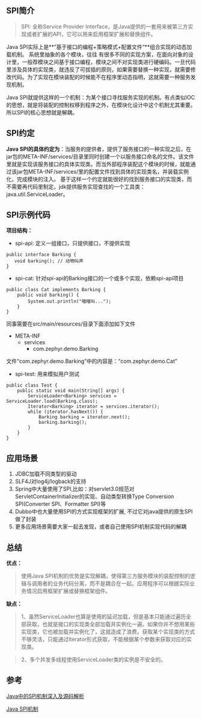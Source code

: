 ## SPI简介 ##
> SPI: 全称Service Provider Interface，是Java提供的一套用来被第三方实现或者扩展的API，它可以用来启用框架扩展和替换组件。     

Java SPI实际上是**”基于接口的编程+策略模式+配置文件“**组合实现的动态加载机制。
系统里抽象的各个模块，往往 有很多不同的实现方案，在面向对象的设计里，一般荐模块之间基于接口编程，模块之间不对实现类进行硬编码。一旦代码里涉及具体的实现类，就违反了可拔插的原则，如果需要替换一种实现，就需要修改代码。为了实现在模块装配的时候能不在程序里动态指明，这就需要一种服务发现机制。

Java SPI就提供这样的一个机制：为某个接口寻找服务实现的机制。有点类似IOC的思想，就是将装配的控制权移到程序之外，在模块化设计中这个机制尤其重要。所以SPI的核心思想就是解耦。

## SPI约定 ##
**Java SPI的具体约定为**：当服务的提供者，提供了服务接口的一种实现之后，在jar包的META-INF/services/目录里同时创建一个以服务接口命名的文件。该文件里就是实现该服务接口的具体实现类。而当外部程序装配这个模块的时候，就能通过该jar包META-INF/services/里的配置文件找到具体的实现类名，并装载实例化，完成模块的注入。 基于这样一个约定就能很好的找到服务接口的实现类，而不需要再代码里制定。jdk提供服务实现查找的一个工具类：java.util.ServiceLoader。

## SPI示例代码 ##
**项目结构：**
	
- spi-api: 定义一组接口，只提供接口，不提供实现

```
public interface Barking {  
   void barking(); // 动物叫声   
}
```

- spi-cat: 针对spi-api的Barking接口的一个或多个实现，依赖spi-api项目

```
public class Cat implements Barking {
	public void barking() {
		System.out.println("喵喵叫...");
	}
}
```
同事需要在src/main/resources/目录下面添加如下文件  

- META-INF  
  - services  
    - com.zephyr.demo.Barking  

文件“com.zephyr.demo.Barking”中的内容是：“com.zephyr.demo.Cat”

- spi-test: 用来模拟用户测试
```
public class Test {
	public static void main(String[] args) {
		ServiceLoader<Barking> services = ServiceLoader.load(Barking.class);
		Iterator<Barking> iterator = services.iterator();
		while (iterator.hasNext()) {
			Barking barking = iterator.next();
			barking.barking();
		}
	}
}
```

## 应用场景 ##
1. JDBC加载不同类型的驱动
2. SLF4J对log4j/logback的支持
3. Spring中大量使用了SPI,比如：对servlet3.0规范对ServletContainerInitializer的实现、自动类型转换Type Conversion SPI(Converter SPI、Formatter SPI)等
4. Dubbo中也大量使用SPI的方式实现框架的扩展, 不过它对java提供的原生SPI做了封装
5. 更多应用场景需要大家一起去发现，或者自己使用SPI机制实现代码的解耦

## 总结 ##
**优点：**
> 使用Java SPI机制的优势是实现解耦，使得第三方服务模块的装配控制的逻辑与调用者的业务代码分离，而不是耦合在一起。应用程序可以根据实际业务情况启用框架扩展或替换框架组件。

**缺点：**
> 1、虽然ServiceLoader也算是使用的延迟加载，但是基本只能通过遍历全部获取，也就是接口的实现类全部加载并实例化一遍。如果你并不想用某些实现类，它也被加载并实例化了，这就造成了浪费。获取某个实现类的方式不够灵活，只能通过Iterator形式获取，不能根据某个参数来获取对应的实现类。 

> 2、多个并发多线程使用ServiceLoader类的实例是不安全的。


## 参考 ##
[Java中的SPI机制深入及源码解析](https://cxis.me/2017/04/17/Java%E4%B8%ADSPI%E6%9C%BA%E5%88%B6%E6%B7%B1%E5%85%A5%E5%8F%8A%E6%BA%90%E7%A0%81%E8%A7%A3%E6%9E%90/)

[Java SPI机制](http://www.spring4all.com/article/260)